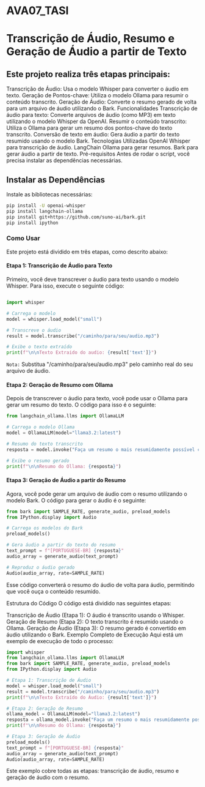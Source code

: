# AVA07_TASI
# Transcrição de Áudio, Resumo e Geração de Áudio a partir de Texto
## Este projeto realiza três etapas principais:

Transcrição de Áudio: Usa o modelo Whisper para converter o áudio em texto.
Geração de Pontos-chave: Utiliza o modelo Ollama para resumir o conteúdo transcrito.
Geração de Áudio: Converte o resumo gerado de volta para um arquivo de áudio utilizando o Bark.
Funcionalidades
Transcrição de áudio para texto: Converte arquivos de áudio (como MP3) em texto utilizando o modelo Whisper da OpenAI.
Resumir o conteúdo transcrito: Utiliza o Ollama para gerar um resumo dos pontos-chave do texto transcrito.
Conversão de texto em áudio: Gera áudio a partir do texto resumido usando o modelo Bark.
Tecnologias Utilizadas
OpenAI Whisper para transcrição de áudio.
LangChain Ollama para gerar resumos.
Bark para gerar áudio a partir de texto.
Pré-requisitos
Antes de rodar o script, você precisa instalar as dependências necessárias.

## Instalar as Dependências
Instale as bibliotecas necessárias:
```bash bash
pip install -U openai-whisper
pip install langchain-ollama
pip install git+https://github.com/suno-ai/bark.git
pip install ipython
```

### Como Usar
Este projeto está dividido em três etapas, como descrito abaixo:

#### Etapa 1: Transcrição de Áudio para Texto
Primeiro, você deve transcrever o áudio para texto usando o modelo Whisper. Para isso, execute o seguinte código:

```python python

import whisper

# Carrega o modelo
model = whisper.load_model("small")

# Transcreve o áudio
result = model.transcribe("/caminho/para/seu/audio.mp3")

# Exibe o texto extraído
print(f"\n\nTexto Extraido do audio: {result['text']}")
```
`Nota:` Substitua "/caminho/para/seu/audio.mp3" pelo caminho real do seu arquivo de áudio.

#### Etapa 2: Geração de Resumo com Ollama
Depois de transcrever o áudio para texto, você pode usar o Ollama para gerar um resumo do texto. O código para isso é o seguinte:

```python python
from langchain_ollama.llms import OllamaLLM

# Carrega o modelo Ollama
model = OllamaLLM(model="llama3.2:latest")

# Resumo do texto transcrito
resposta = model.invoke("Faça um resumo o mais resumidamente possível com os principais pontos-chaves do seguinte texto:  "+result['text'])

# Exibe o resumo gerado
print(f"\n\nResumo do Ollama: {resposta}")
```

#### Etapa 3: Geração de Áudio a partir do Resumo
Agora, você pode gerar um arquivo de áudio com o resumo utilizando o modelo Bark. O código para gerar o áudio é o seguinte:

```python python
from bark import SAMPLE_RATE, generate_audio, preload_models
from IPython.display import Audio

# Carrega os modelos do Bark
preload_models()

# Gera áudio a partir do texto do resumo
text_prompt = f"[PORTUGUESE-BR] {resposta}"
audio_array = generate_audio(text_prompt)

# Reproduz o áudio gerado
Audio(audio_array, rate=SAMPLE_RATE)
```
Esse código converterá o resumo do áudio de volta para áudio, permitindo que você ouça o conteúdo resumido.

Estrutura do Código
O código está dividido nas seguintes etapas:

Transcrição de Áudio (Etapa 1): O áudio é transcrito usando o Whisper.
Geração de Resumo (Etapa 2): O texto transcrito é resumido usando o Ollama.
Geração de Áudio (Etapa 3): O resumo gerado é convertido em áudio utilizando o Bark.
Exemplo Completo de Execução
Aqui está um exemplo de execução de todo o processo:

```python python
import whisper
from langchain_ollama.llms import OllamaLLM
from bark import SAMPLE_RATE, generate_audio, preload_models
from IPython.display import Audio

# Etapa 1: Transcrição de Áudio
model = whisper.load_model("small")
result = model.transcribe("/caminho/para/seu/audio.mp3")
print(f"\n\nTexto Extraído do Áudio: {result['text']}")

# Etapa 2: Geração de Resumo
ollama_model = OllamaLLM(model="llama3.2:latest")
resposta = ollama_model.invoke("Faça um resumo o mais resumidamente possível com os principais pontos-chaves do seguinte texto:  "+result['text'])
print(f"\n\nResumo do Ollama: {resposta}")

# Etapa 3: Geração de Áudio
preload_models()
text_prompt = f"[PORTUGUESE-BR] {resposta}"
audio_array = generate_audio(text_prompt)
Audio(audio_array, rate=SAMPLE_RATE)
```
Este exemplo cobre todas as etapas: transcrição de áudio, resumo e geração de áudio com o resumo.
